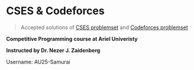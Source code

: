 # CSES & Codeforces
> Accepted solutions of [CSES problemset](https://cses.fi/problemset) and  [Codeforces problemset](https://codeforces.com/problemset)

**Competitive Programming course at Ariel Univeristy**

**Instructed by Dr. Nezer J. Zaidenberg**

Username: AU25-Samurai

